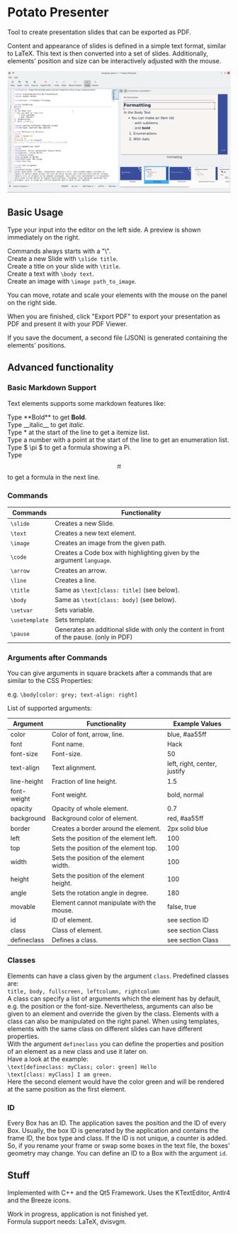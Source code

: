 # Potato Presenter

Tool to create presentation slides that can be exported as PDF.

Content and appearance of slides is defined in a simple text format, similar to LaTeX.
This text is then converted into a set of slides.
Additionally, elements' position and size can be interactively adjusted with the mouse.

<img src="/images/screenshot.png">

## Basic Usage

Type your input into the editor on the left side.
A preview is shown immediately on the right.

Commands always starts with a "\\".  
Create a new Slide with ```\slide title```.  
Create a title on your slide with ```\title```.  
Create a text with ```\body text```.  
Create an image with ```\image path_to_image```.  

You can move, rotate and scale your elements with the mouse on the panel on the right side.

When you are finished, click "Export PDF" to export your presentation as PDF and present it with your PDF Viewer.

If you save the document, a second file (JSON) is generated containing the elements' positions.

## Advanced functionality

### Basic Markdown Support

Text elements supports some markdown features like:  

Type \*\*Bold\*\* to get **Bold**.  
Type \_\_italic\_\_ to get _italic_.  
Type * at the start of the line to get a itemize list.  
Type a number with a point at the start of the line to get an enumeration list.  
Type $ \pi $ to get a formula showing a Pi.  
Type $$ \pi $$ to get a formula in the next line.  


### Commands

Commands | Functionality
------------ | -------------
```\slide``` | Creates a new Slide.
```\text``` | Creates a new text element.
```\image``` | Creates an image from the given path.
```\code``` | Creates a Code box with highlighting given by the argument ```language```.
```\arrow``` | Creates an arrow.
```\line``` | Creates a line.
```\title``` | Same as ```\text[class: title]``` (see below).
```\body``` | Same as ```\text[class: body]``` (see below).
```\setvar``` | Sets variable.
```\usetemplate``` | Sets template.
```\pause``` | Generates an additional slide with only the content in front of the pause. (only in PDF)


### Arguments after Commands

You can give arguments in square brackets after a commands that are similar to the CSS Properties:

e.g. ```\body[color: grey; text-align: right]```

List of supported arguments:

Argument | Functionality | Example Values
------------ | ------------------ | -------------
color | Color of font, arrow, line. | blue, #aa55ff
font | Font name. | Hack
font-size | Font-size. | 50
text-align | Text alignment. | left, right, center, justify
line-height | Fraction of line height. | 1.5
font-weight | Font weight. | bold, normal
opacity | Opacity of whole element. | 0.7
background | Background color of element. | red, #aa55ff
border | Creates a border around the element. | 2px solid blue
left | Sets the position of the element left. | 100
top | Sets the position of the element top. | 100
width | Sets the position of the element width. | 100
height | Sets the position of the element height. | 100
angle | Sets the rotation angle in degree. | 180
movable | Element cannot manipulate with the mouse. | false, true
id | ID of element. | see section ID
class | Class of element. | see section Class
defineclass | Defines a class. | see section Class


### Classes

Elements can have a class given by the argument ```class```.
Predefined classes are:  
```title, body, fullscreen, leftcolumn, rightcolumn```  
A class can specify a list of arguments which the element has by default, e.g. the position or the font-size.
Nevertheless, arguments can also be given to an element and override the given by the class.
Elements with a class can also be manipulated on the right panel.
When using templates, elements with the same class on different slides can have different properties.  
With the argument ```defineclass``` you can define the properties and position of an element as a new class and use it later on.  
Have a look at the example:  
```\text[defineclass: myClass; color: green] Hello ```  
```\text[class: myClass] I am green.```  
Here the second element would have the color green and will be rendered at the same position as the first element.


### ID 

Every Box has an ID. The application saves the position and the ID of every Box.
Usually, the box ID is generated by the application and contains the frame ID, the box type and class.
If the ID is not unique, a counter is added.
So, if you rename your frame or swap some boxes in the text file, the boxes' geometry may change.
You can define an ID to a Box with the argument ```id```.


## Stuff

Implemented with C++ and the Qt5 Framework. Uses the KTextEditor, Antlr4 and the Breeze icons.  

Work in progress, application is not finished yet.  
Formula support needs: LaTeX, dvisvgm.
